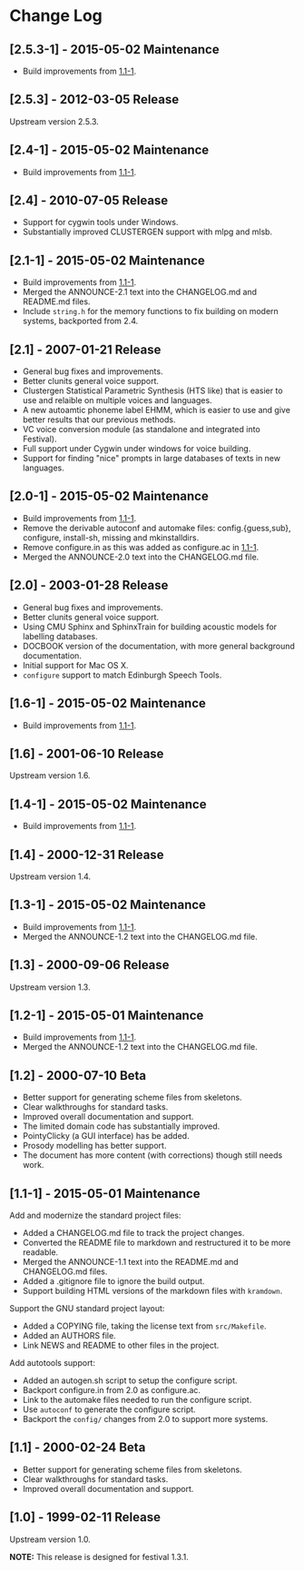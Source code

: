# Change Log

## [2.5.3-1] - 2015-05-02 Maintenance

  * Build improvements from [1.1-1](#1.1-1).

## [2.5.3] - 2012-03-05 Release

Upstream version 2.5.3.

## [2.4-1] - 2015-05-02 Maintenance

  * Build improvements from [1.1-1](#1.1-1).

## [2.4] - 2010-07-05 Release

  * Support for cygwin tools under Windows.
  * Substantially improved CLUSTERGEN support with mlpg and mlsb.

## [2.1-1] - 2015-05-02 Maintenance

  * Build improvements from [1.1-1](#1.1-1).
  * Merged the ANNOUNCE-2.1 text into the CHANGELOG.md and README.md files.
  * Include `string.h` for the memory functions to fix building on modern
    systems, backported from 2.4.

## [2.1] - 2007-01-21 Release

  * General bug fixes and improvements.
  * Better clunits general voice support.
  * Clustergen Statistical Parametric Synthesis (HTS like) that is
    easier to use and relaible on multiple voices and languages.
  * A new autoamtic phoneme label EHMM, which is easier to use and
    give better results that our previous methods.
  * VC voice conversion module (as standalone and integrated into Festival).
  * Full support under Cygwin under windows for voice building.
  * Support for finding "nice" prompts in large databases of texts in
    new languages.

## [2.0-1] - 2015-05-02 Maintenance

  * Build improvements from [1.1-1](#1.1-1).
  * Remove the derivable autoconf and automake files: config.{guess,sub},
    configure, install-sh, missing and mkinstalldirs.
  * Remove configure.in as this was added as configure.ac in [1.1-1](#1.1-1).
  * Merged the ANNOUNCE-2.0 text into the CHANGELOG.md file.

## [2.0] - 2003-01-28 Release

  * General bug fixes and improvements.
  * Better clunits general voice support.
  * Using CMU Sphinx and SphinxTrain for building acoustic models
    for labelling databases.
  * DOCBOOK version of the documentation, with more general background
    documentation.
  * Initial support for Mac OS X.
  * `configure` support to match Edinburgh Speech Tools.

## [1.6-1] - 2015-05-02 Maintenance

  * Build improvements from [1.1-1](#1.1-1).

## [1.6] - 2001-06-10 Release

Upstream version 1.6.

## [1.4-1] - 2015-05-02 Maintenance

  * Build improvements from [1.1-1](#1.1-1).

## [1.4] - 2000-12-31 Release

Upstream version 1.4.

## [1.3-1] - 2015-05-02 Maintenance

  * Build improvements from [1.1-1](#1.1-1).
  * Merged the ANNOUNCE-1.2 text into the CHANGELOG.md file.

## [1.3] - 2000-09-06 Release

Upstream version 1.3.

## [1.2-1] - 2015-05-01 Maintenance

  * Build improvements from [1.1-1](#1.1-1).
  * Merged the ANNOUNCE-1.2 text into the CHANGELOG.md file.

## [1.2] - 2000-07-10 Beta

  * Better support for generating scheme files from skeletons.
  * Clear walkthroughs for standard tasks.
  * Improved overall documentation and support.
  * The limited domain code has substantially improved.
  * PointyClicky (a GUI interface) has be added.
  * Prosody modelling has better support.
  * The document has more content (with corrections) though still needs work.

## [1.1-1] - 2015-05-01 Maintenance

Add and modernize the standard project files:

  * Added a CHANGELOG.md file to track the project changes.
  * Converted the README file to markdown and restructured it to be more
    readable.
  * Merged the ANNOUNCE-1.1 text into the README.md and CHANGELOG.md files.
  * Added a .gitignore file to ignore the build output.
  * Support building HTML versions of the markdown files with `kramdown`.

Support the GNU standard project layout:

  * Added a COPYING file, taking the license text from `src/Makefile`.
  * Added an AUTHORS file.
  * Link NEWS and README to other files in the project.

Add autotools support:

  * Added an autogen.sh script to setup the configure script.
  * Backport configure.in from 2.0 as configure.ac.
  * Link to the automake files needed to run the configure script.
  * Use `autoconf` to generate the configure script.
  * Backport the `config/` changes from 2.0 to support more systems.

## [1.1] - 2000-02-24 Beta

  * Better support for generating scheme files from skeletons.
  * Clear walkthroughs for standard tasks.
  * Improved overall documentation and support.

## [1.0] - 1999-02-11 Release

Upstream version 1.0.

__NOTE:__ This release is designed for festival 1.3.1.
